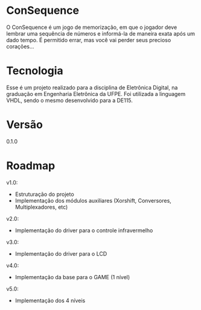

# ConSequence
O ConSequence é um jogo de memorização, em que o jogador deve lembrar uma sequência de números e informá-la de maneira exata após um dado tempo. É permitido errar, mas você vai perder seus precioso corações...

# Tecnologia
Esse é um projeto realizado para a disciplina de Eletrônica Digital, na graduação em Engenharia Eletrônica da UFPE. Foi utilizada a linguagem VHDL, sendo o mesmo desenvolvido para a DE115.

# Versão
0.1.0

# Roadmap
v1.0: 
- Estruturação do projeto
- Implementação dos módulos auxiliares (Xorshift, Conversores, Multiplexadores, etc)

v2.0:
- Implementação do driver para o controle infravermelho

v3.0:
- Implementação do driver para o LCD

v4.0:
- Implementação da base para o GAME (1 nível)

v5.0:
- Implementação dos 4 níveis
